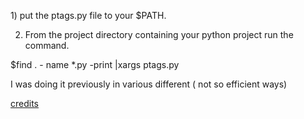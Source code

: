 <html><body><p>1) put the ptags.py file to your $PATH.

2) From the project directory containing your python project run the command.



$find . - name \*.py -print |xargs ptags.py



I was doing it previously in various different ( not so efficient ways)



<a href="http://betabug.ch/blogs/ch-athens/569">credits</a></p></body></html>